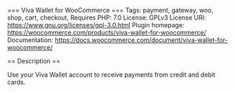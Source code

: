 === Viva Wallet for WooCommerce ===
Tags: payment, gateway, woo, shop, cart, checkout, 
Requires PHP: 7.0
License: GPLv3
License URI: https://www.gnu.org/licenses/gpl-3.0.html
Plugin homepage: https://woocommerce.com/products/viva-wallet-for-woocommerce/
Documentation: https://docs.woocommerce.com/document/viva-wallet-for-woocommerce/

== Description ==

Use your Viva Wallet account to receive payments from credit and debit cards. 
